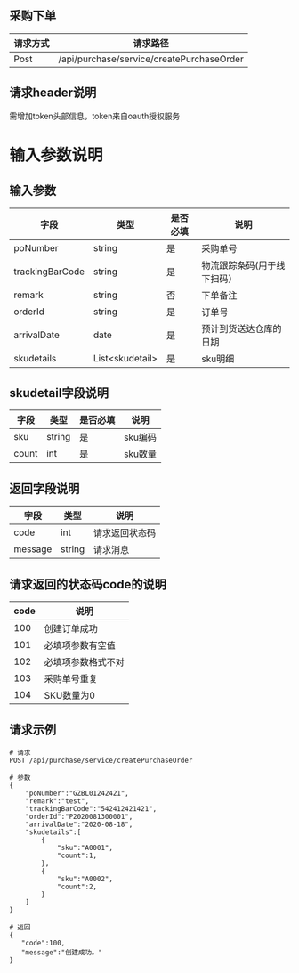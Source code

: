 ## 采购下单
请求方式 | 请求路径
---|---
|Post | /api/purchase/service/createPurchaseOrder

## 请求header说明
需增加token头部信息，token来自oauth授权服务

# 输入参数说明
## 输入参数
字段 | 类型 | 是否必填 | 说明
---|---|---|---
poNumber|string|是|采购单号
trackingBarCode|string|是|物流跟踪条码(用于线下扫码）
remark|string|否|下单备注
orderId|string|是|订单号
arrivalDate|date|是|预计到货送达仓库的日期
skudetails|List&lt;skudetail&gt;|是|sku明细




## skudetail字段说明
字段 | 类型 | 是否必填 | 说明
---|---|---|---
sku|string|是|sku编码 
count|int|是|sku数量



## 返回字段说明
字段 | 类型 | 说明|
---|---|---
code|int|请求返回状态码|
message|string|请求消息|


## 请求返回的状态码code的说明
 code | 说明
---|---
100|创建订单成功
101|必填项参数有空值
102|必填项参数格式不对
103|采购单号重复
104|SKU数量为0


## 请求示例

```
# 请求
POST /api/purchase/service/createPurchaseOrder

# 参数
{
    "poNumber":"GZBL01242421",
    "remark":"test",
    "trackingBarCode":"542412421421",
    "orderId":"P2020081300001",
    "arrivalDate":"2020-08-18",
    "skudetails":[
        {
            "sku":"A0001",
            "count":1,
        },
        {
            "sku":"A0002",
            "count":2,
        }
    ]
}

# 返回
{
   "code":100,
   "message":"创建成功。"
}

```



